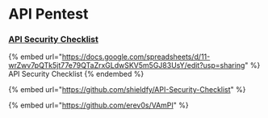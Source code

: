 # API Pentest

### [API Security Checklist](https://docs.google.com/spreadsheets/d/11-wrZwv7pQTk5jt77e79QTaZrxGLdwSKV5m5GJ83UsY/edit?usp=sharing)

{% embed url="https://docs.google.com/spreadsheets/d/11-wrZwv7pQTk5jt77e79QTaZrxGLdwSKV5m5GJ83UsY/edit?usp=sharing" %}
API Security Checklist
{% endembed %}

{% embed url="https://github.com/shieldfy/API-Security-Checklist" %}

{% embed url="https://github.com/erev0s/VAmPI" %}

